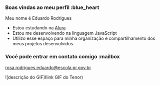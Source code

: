 ### Boas vindas ao meu perfil :blue_heart

Meu nome é Eduardo Rodrigues 

- Estou estudando na [Alura](https://www.alura.com.br)
- Estou me desenvolvendo na linguagem JavaScript
- Utilizo esse espaço para minha organização e compartilhamento dos meus projetos desenvolvidos

### Você pode entrar em contato comigo :mailbox


rosa.rodrigues.eduardo@escola.pr.gov.br

![descrição do GIF](link GIF do Tenor)


